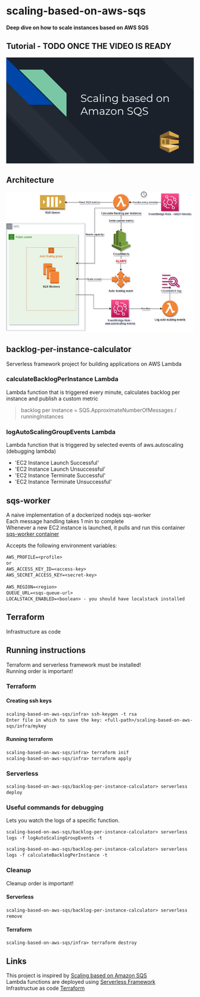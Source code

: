 # scaling-based-on-aws-sqs
**Deep dive on how to scale instances based on AWS SQS**
## Tutorial - TODO ONCE THE VIDEO IS READY
[![Scaling based on Amazon SQS Tutorial](assets/images/thumbnail.png)](https://www.youtube.com/watch?v=un62_Y5v1UA "Example")

## Architecture
![Architecture](assets/images/Scaling%20based%20on%20Amazon%20SQS%20-%20Diagram.jpg)

## backlog-per-instance-calculator 
Serverless framework project for building applications on AWS Lambda
### calculateBacklogPerInstance Lambda
Lambda function that is triggered every minute, calculates backlog per instance and publish a custom metric
> backlog per instance = SQS.ApproximateNumberOfMessages / runningInstances
### logAutoScalingGroupEvents Lambda
Lambda function that is triggered by selected events of aws.autoscaling (debugging lambda)
- 'EC2 Instance Launch Successful'
- 'EC2 Instance Launch Unsuccessful'
- 'EC2 Instance Terminate Successful'
- 'EC2 Instance Terminate Unsuccessful'
## sqs-worker
A naive implementation of a dockerized nodejs sqs-worker\
Each message handling takes 1 min to complete\
Whenever a new EC2 instance is launched, it pulls and run this container [sqs-worker container](https://hub.docker.com/repository/docker/nirf/simple-sqs-worker)

Accepts the following environment variables:
```
AWS_PROFILE=<profile>
or
AWS_ACCESS_KEY_ID=<access-key>
AWS_SECRET_ACCESS_KEY=<secret-key>

AWS_REGION=<region>
QUEUE_URL=<sqs-queue-url>
LOCALSTACK_ENABLED=<boolean> - you should have localstack installed
```
## Terraform
Infrastructure as code
## Running instructions
Terraform and serverless framework must be installed!\
Running order is important!
### Terraform
#### Creating ssh keys
```
scaling-based-on-aws-sqs/infra> ssh-keygen -t rsa
Enter file in which to save the key: <full-path>/scaling-based-on-aws-sqs/infra/mykey
```
#### Running terraform
```
scaling-based-on-aws-sqs/infra> terraform inif
scaling-based-on-aws-sqs/infra> terraform apply
```
### Serverless
```
scaling-based-on-aws-sqs/backlog-per-instance-calculator> serverless deploy
```
### Useful commands for debugging
Lets you watch the logs of a specific function.
```
scaling-based-on-aws-sqs/backlog-per-instance-calculator> serverless logs -f logAutoScalingGroupEvents -t
```
```
scaling-based-on-aws-sqs/backlog-per-instance-calculator> serverless logs -f calculateBacklogPerInstance -t
```
### Cleanup
Cleanup order is important!
#### Serverless
```
scaling-based-on-aws-sqs/backlog-per-instance-calculator> serverless remove
```
#### Terraform
```
scaling-based-on-aws-sqs/infra> terraform destroy
```
## Links
This project is inspired by [Scaling based on Amazon SQS](https://docs.aws.amazon.com/autoscaling/ec2/userguide/as-using-sqs-queue.html)
\
Lambda functions are deployed using [Serverless Framework](https://www.serverless.com/framework/docs/getting-started)
\
Infrastructue as code [Terraform](https://www.terraform.io/)


